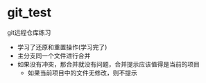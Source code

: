 # git_test
git远程仓库练习
- 学习了还原和重置操作(学习完了)
- 主分支同一个文件进行合并
- 如果没有冲突，那合并就没有问题，合并提示应该值得是当前的项目
	- 如果当前项目中的文件无修改，则不提示 